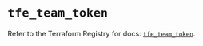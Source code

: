 # `tfe_team_token`

Refer to the Terraform Registry for docs: [`tfe_team_token`](https://registry.terraform.io/providers/hashicorp/tfe/0.68.2/docs/resources/team_token).
